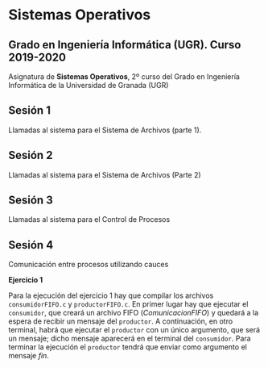 # Sistemas Operativos
## Grado en Ingeniería Informática (UGR). Curso 2019-2020

Asignatura de **Sistemas Operativos**, 2º curso del Grado en Ingeniería Informática de la Universidad de Granada (UGR)

## Sesión 1

Llamadas al sistema para el Sistema de Archivos (parte 1).


## Sesión 2

Llamadas al sistema para el Sistema de Archivos (Parte 2)


## Sesión 3

Llamadas al sistema para el Control de Procesos


## Sesión 4

Comunicación entre procesos utilizando cauces

**Ejercicio 1**

Para la ejecución del ejercicio 1 hay que compilar los archivos ``consumidorFIFO.c`` y ``productorFIFO.c``. En primer lugar hay que ejecutar el ``consumidor``, que creará un archivo FIFO (_ComunicacionFIFO_) y quedará a la espera de recibir un mensaje del ``productor``. A continuación, en otro terminal, habrá que ejecutar el ``productor`` con un único argumento, que será un mensaje; dicho mensaje aparecerá en el terminal del  ``consumidor``. Para terminar la ejecución el  ``productor`` tendrá que enviar como argumento el mensaje  _fin_.
